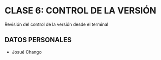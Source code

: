 # CLASE 6: CONTROL DE LA VERSIÓN 
Revisión del control de la versión desde el terminal

## DATOS PERSONALES
- Josué Chango
